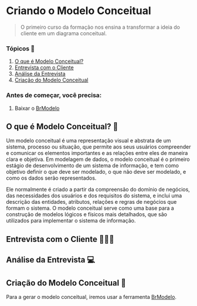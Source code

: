 # Criando o Modelo Conceitual

> O primeiro curso da formação nos ensina a transformar a ideia do cliente em um diagrama conceitual. 

### Tópicos 📝

1. [O que é Modelo Conceitual?](https://github.com/beatrizbarbedo/data-modeling-alura/tree/main/modelo-conceitual#modelo-entidade-relacionamento-)
2. [Entrevista com o Cliente](https://github.com/beatrizbarbedo/data-modeling-alura/tree/main/modelo-conceitual#entrevista-com-o-cliente-)
3. [Análise da Entrevista](https://github.com/beatrizbarbedo/data-modeling-alura/tree/main/modelo-conceitual#an%C3%A1lise-da-entrevista-)
4. [Criação do Modelo Conceitual](https://github.com/beatrizbarbedo/data-modeling-alura/tree/main/modelo-conceitual#cria%C3%A7%C3%A3o-do-modelo-conceitual-)

### Antes de começar, você precisa:

1. Baixar o [BrModelo](https://sourceforge.net/projects/brmodelo/)

## O que é Modelo Conceitual? 🎲
Um modelo conceitual é uma representação visual e abstrata de um sistema, processo ou situação, que permite aos seus usuários compreender e comunicar os elementos importantes e as relações entre eles de maneira clara e objetiva. Em modelagem de dados, o modelo conceitual é o primeiro estágio de desenvolvimento de um sistema de informação, e tem como objetivo definir o que deve ser modelado, o que não deve ser modelado, e como os dados serão representados.

Ele normalmente é criado a partir da compreensão do domínio de negócios, das necessidades dos usuários e dos requisitos do sistema, e inclui uma descrição das entidades, atributos, relações e regras de negócios que formam o sistema. O modelo conceitual serve como uma base para a construção de modelos lógicos e físicos mais detalhados, que são utilizados para implementar o sistema de informação.

## Entrevista com o Cliente 👩🏻‍💼



## Análise da Entrevista 💻



## Criação do Modelo Conceitual 🔨

Para a gerar o modelo conceitual, iremos usar a ferramenta [BrModelo](https://sourceforge.net/projects/brmodelo/).  

